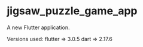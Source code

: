 # jigsaw_puzzle_game_app

A new Flutter application.

Versions used:
  flutter => 3.0.5
  dart => 2.17.6
